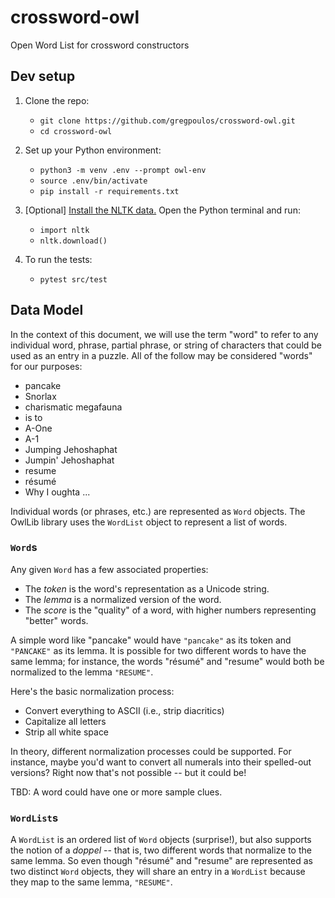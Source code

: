 # crossword-owl
Open Word List for crossword constructors

## Dev setup

1. Clone the repo:
   - `git clone https://github.com/gregpoulos/crossword-owl.git`
   - `cd crossword-owl`

2. Set up your Python environment:
   - `python3 -m venv .env --prompt owl-env`
   - `source .env/bin/activate`
   - `pip install -r requirements.txt`

2. [Optional] [Install the NLTK data.](https://www.nltk.org/data.html#interactive-installer) Open the Python terminal and run:
    - `import nltk`
    - `nltk.download()`

3. To run the tests:
    - `pytest src/test`


## Data Model

In the context of this document, we will use the term "word" to refer to any individual word, phrase, partial phrase, or string of characters that could be used as an entry in a puzzle. All of the follow may be considered "words" for our purposes:

* pancake
* Snorlax
* charismatic megafauna
* is to
* A-One
* A-1
* Jumping Jehoshaphat
* Jumpin' Jehoshaphat
* resume
* résumé
* Why I oughta ... 

Individual words (or phrases, etc.) are represented as `Word` objects. The OwlLib library uses the `WordList` object to represent a list of words.

### `Word`s

Any given `Word` has a few associated properties:

* The _token_ is the word's representation as a Unicode string.
* The _lemma_ is a normalized version of the word.
* The _score_ is the "quality" of a word, with higher numbers representing "better" words.

A simple word like "pancake" would have `"pancake"` as its token and `"PANCAKE"` as its lemma. It is possible for two different words to have the same lemma; for instance, the words "résumé" and "resume" would both be normalized to the lemma `"RESUME"`.

Here's the basic normalization process:

* Convert everything to ASCII (i.e., strip diacritics)
* Capitalize all letters
* Strip all white space

In theory, different normalization processes could be supported. For instance, maybe you'd want to convert all numerals into their spelled-out versions? Right now that's not possible -- but it could be!

TBD: A word could have one or more sample clues.


### `WordList`s

A `WordList` is an ordered list of `Word` objects (surprise!), but also supports the notion of a _doppel_ -- that is, two different words that normalize to the same lemma. So even though "résumé" and "resume" are represented as two distinct `Word` objects, they will share an entry in a `WordList` because they map to the same lemma, `"RESUME"`.
